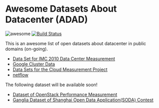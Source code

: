 # Awesome Datasets About Datacenter (ADAD)
![awesome](https://cdn.rawgit.com/sindresorhus/awesome/master/media/badge.svg)
[![Build Status](https://travis-ci.org/87boy/awesome-datasets-about-datacenter.svg)](https://travis-ci.org/87boy/awesome-datasets-about-datacenter)

This is an awesome list of open datasets about datacenter in public domains (on-going).

* [Data Set for IMC 2010 Data Center Measurement](http://pages.cs.wisc.edu/~tbenson/IMC10_Data.html)
* [Google Cluster Data](https://github.com/google/cluster-data)
* [Data Sets for the Cloud Measurement Project](http://pages.cs.wisc.edu/~keqhe/cloudmeasure_datasets.html)
* [netflow](https://github.com/HolySparky/netflow)

The following dataset will be available soon!

* [Dataset of OpenStack Performance Measurement]()
* [Ganglia Dataset of Shanghai Open Data Application(SODA) Contest]()

